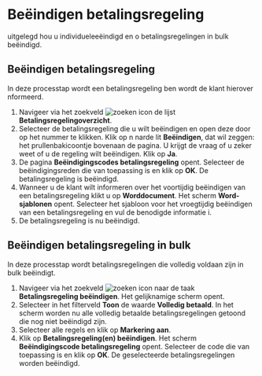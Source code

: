 # Beëindigen betalingsregeling

uitgelegd hou u individueleeëindigd en o betalingsregelingen in bulk beëindigd.

## Beëindigen betalingsregeling

In deze processtap wordt een betalingsregeling ben wordt de klant hierover nformeerd.
1. Navigeer via het zoekveld ![zoeken icon](/assets/images/zoeken.png "zoeken icon") de lijst **Betalingsregelingoverzicht**.
2. Selecteer de betalingsregeling die u wilt beëindigen en open deze door op het nummer te klikken. Klik op n narde lit **Beëindigen**, dat wil zeggen: het prullenbakicoontje bovenaan de pagina. U krijgt de vraag of u zeker weet of u de regeling wilt beëindigen. Klik op **Ja**.
3. De pagina **Beëindigingscodes betalingsregeling** opent. Selecteer de beëindigingsreden die van toepassing is en klik op **OK**. De betalingsregeling is beëindigd.
4. Wanneer u de klant wilt informeren over het voortijdig beëindigen van een betalingsregeling klikt u op **Worddocument**. Het scherm **Word-sjablonen** opent. Selecteer het sjabloon voor het vroegtijdig beëindigen van een betalingsregeling en vul de benodigde informatie i.
5. De betalingsregeling is nu beëindigd.

## Beëindigen betalingsregeling in bulk

In deze processtap wordt betalingsregelingen die volledig voldaan zijn in bulk beëindigt.

1. Navigeer via het zoekveld ![zoeken icon](/assets/images/zoeken.png "zoeken icon") naar de taak **Betalingsregeling beëindigen**. Het gelijknamige scherm opent.
2. Selecteer in het filterveld **Toon** de waarde **Volledig betaald**. In het scherm worden nu alle volledig betaalde betalingsregelingen getoond die nog niet beëindigd zijn.
3. Selecteer alle regels en klik op **Markering aan**.
4. Klik op **Betalingsregeling(en) beëindigen**. Het scherm **Beëindigingscode betalingsregeling** opent. Selecteer de code die van toepassing is en klik op **OK**. De geselecteerde betalingsregelingen worden beëindigd.

